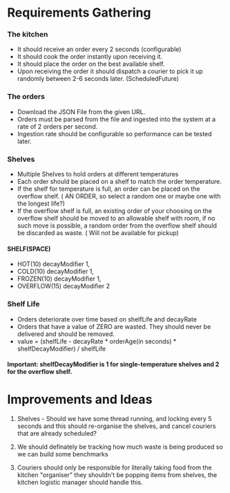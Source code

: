 # Requirements Gathering

### The kitchen 

* It should receive an order every 2 seconds (configurable)
* It should cook the order instantly upon receiving it.
* It should place the order on the best available shelf.
* Upon receiving the order it should dispatch a courier to pick it up randomly between 2-6 seconds later. (ScheduledFuture)

### The orders

* Download the JSON File from the given URL.
* Orders must be parsed from the file and ingested into the system at a rate of 2 orders per second.
* Ingestion rate should be configurable so performance can be tested later.

### Shelves

* Multiple Shelves to hold orders at different temperatures
* Each order should be placed on a shelf to match the order temperature. 
* If the shelf for temperature is full, an order can be placed on the overflow shelf. ( AN ORDER, so select a random one or maybe one with the longest life?)
* If the overflow shelf is full, an existing order of your choosing on the overflow shelf should be moved to an allowable shelf with room,
if no such move is possible, a random order from the overflow shelf should be discarded as waste. ( Will not be available for pickup)

#### SHELF(SPACE)
- HOT(10) decayModifier 1,
- COLD(10) decayModifier 1,
- FROZEN(10) decayModifier 1,
- OVERFLOW(15)  decayModifier 2

### Shelf Life
* Orders deteriorate over time based on shelfLife and decayRate
* Orders that have a value of ZERO are wasted. They should never be delivered and should be removed.
* value = (shelfLife - decayRate * orderAge(in seconds) * shelfDecayModifier) / shelfLife

#### Important: shelfDecayModifier is 1 for single-temperature shelves and 2 for the overflow shelf.

# Improvements and Ideas

1) Shelves - Should we have some thread running, and locking every 5 seconds 
and this should re-organise the shelves, and cancel couriers that are already scheduled?

2) We should definately be tracking how much waste is being produced so we can build some benchmarks

3) Couriers should only be responsible for literally taking food from the kitchen "organiser" they shouldn't be popping items from shelves, the kitchen logistic manager should handle this.